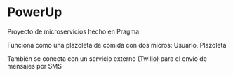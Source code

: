 # PowerUp

Proyecto de microservicios hecho en Pragma

Funciona como una plazoleta de comida con dos micros: Usuario, Plazoleta

También se conecta con un servicio externo (Twilio) para el envío de mensajes por SMS
